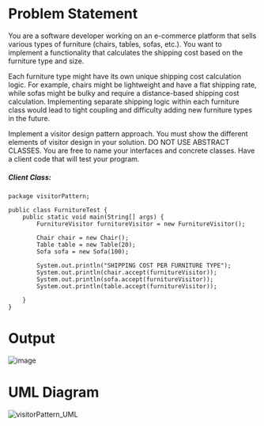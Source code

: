 # Problem Statement
You are a software developer working on an e-commerce platform that sells various types of furniture (chairs, tables, sofas, etc.). You want to implement a functionality that calculates the shipping cost based on the furniture type and size.

Each furniture type might have its own unique shipping cost calculation logic. For example, chairs might be lightweight and have a flat shipping rate, while sofas might be bulky and require a distance-based shipping cost calculation. Implementing separate shipping logic within each furniture class would lead to tight coupling and difficulty adding new furniture types in the future.

Implement a visitor design pattern approach. You must show the different elements of visitor design in your solution.  DO NOT USE ABSTRACT CLASSES. You are free to name your interfaces and concrete classes. Have a client code that will test your program.

##### Client Class:
```
package visitorPattern;

public class FurnitureTest {
    public static void main(String[] args) {
        FurnitureVisitor furnitureVisitor = new FurnitureVisitor();

        Chair chair = new Chair();
        Table table = new Table(20);
        Sofa sofa = new Sofa(100);

        System.out.println("SHIPPING COST PER FURNITURE TYPE");
        System.out.println(chair.accept(furnitureVisitor));
        System.out.println(sofa.accept(furnitureVisitor));
        System.out.println(table.accept(furnitureVisitor));

    }
}
```
#
# Output
![image](https://github.com/LeikaGalvez/visitorPattern/assets/142652629/1742ae51-7649-4a91-9cbe-8cec3c677870)
#
# UML Diagram
![visitorPattern_UML](https://github.com/LeikaGalvez/visitorPattern/assets/142652629/e7418321-7cdf-49fa-a8ef-bc232d7400e9)



